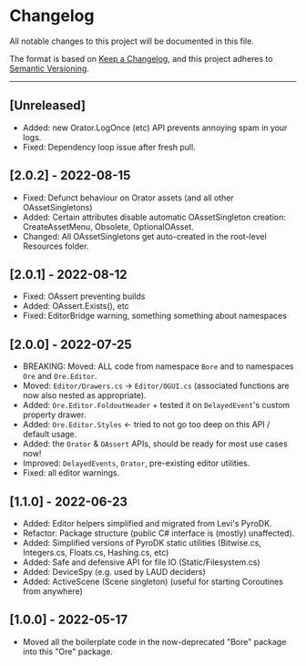 # Changelog
All notable changes to this project will be documented in this file.

The format is based on [Keep a Changelog](https://keepachangelog.com/en/1.0.0/),
and this project adheres to [Semantic Versioning](https://semver.org/spec/v2.0.0.html).

---
## [Unreleased]
- Added: new Orator.LogOnce (etc) API prevents annoying spam in your logs.
- Fixed: Dependency loop issue after fresh pull.

## [2.0.2] - 2022-08-15
- Fixed: Defunct behaviour on Orator assets (and all other OAssetSingletons)
- Added: Certain attributes disable automatic OAssetSingleton creation: CreateAssetMenu, Obsolete, OptionalOAsset.
- Changed: All OAssetSingletons get auto-created in the root-level Resources folder.

## [2.0.1] - 2022-08-12
- Fixed: OAssert preventing builds
- Added: OAssert.Exists(), etc
- Fixed: EditorBridge warning, something something about namespaces 

## [2.0.0] - 2022-07-25
- BREAKING: Moved: ALL code from namespace `Bore` and to namespaces `Ore` and `Ore.Editor`.
- Moved: `Editor/Drawers.cs` -> `Editor/OGUI.cs` (associated functions are now also nested as appropriate).
- Added: `Ore.Editor.FoldoutHeader` + tested it on `DelayedEvent`'s custom property drawer.
- Added: `Ore.Editor.Styles` <- tried to not go too deep on this API / default usage.
- Added: the `Orator` & `OAssert` APIs, should be ready for most use cases now!
- Improved: `DelayedEvents`, `Orator`, pre-existing editor utilities.
- Fixed: all editor warnings.


## [1.1.0] - 2022-06-23
- Added: Editor helpers simplified and migrated from Levi's PyroDK.
- Refactor: Package structure (public C# interface is (mostly) unaffected).
- Added: Simplified versions of PyroDK static utilities (Bitwise.cs, Integers.cs, Floats.cs, Hashing.cs, etc)
- Added: Safe and defensive API for file IO (Static/Filesystem.cs)
- Added: DeviceSpy (e.g. used by LAUD deciders)
- Added: ActiveScene (Scene singleton) (useful for starting Coroutines from anywhere)


## [1.0.0] - 2022-05-17
- Moved all the boilerplate code in the now-deprecated "Bore" package into this "Ore" package.
